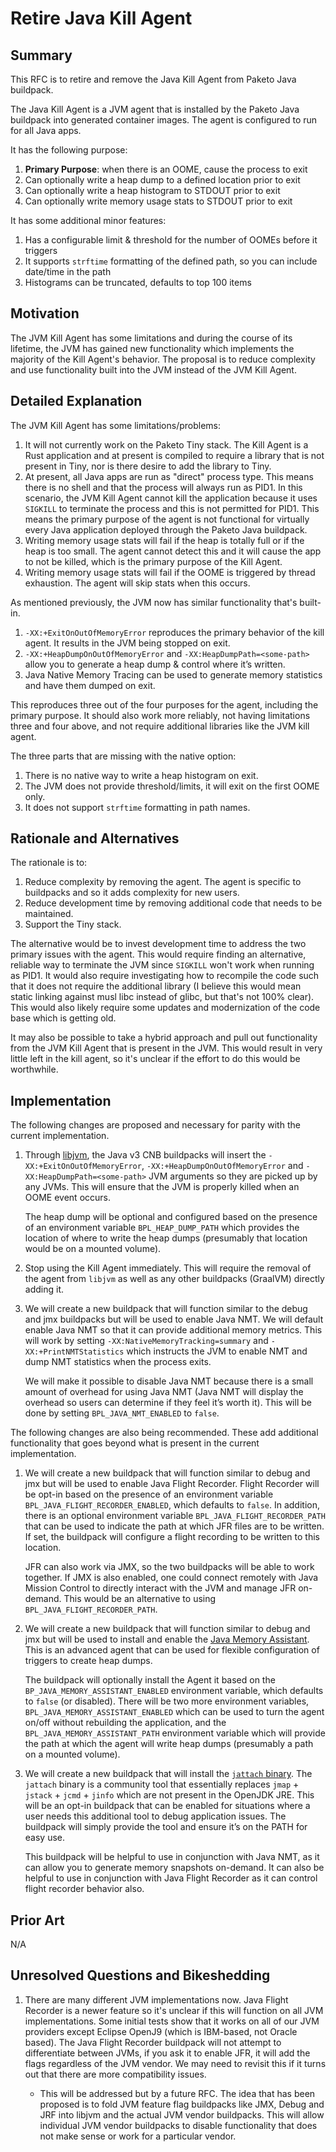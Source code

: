 # Retire Java Kill Agent

## Summary

This RFC is to retire and remove the Java Kill Agent from Paketo Java buildpack.

The Java Kill Agent is a JVM agent that is installed by the Paketo Java buildpack into generated container images. The agent is configured to run for all Java apps.

It has the following purpose:

1. **Primary Purpose**: when there is an OOME, cause the process to exit
2. Can optionally write a heap dump to a defined location prior to exit
3. Can optionally write a heap histogram to STDOUT prior to exit
4. Can optionally write memory usage stats to STDOUT prior to exit

It has some additional minor features:

1. Has a configurable limit & threshold for the number of OOMEs before it triggers
2. It supports `strftime` formatting of the defined path, so you can include date/time in the path
3. Histograms can be truncated, defaults to top 100 items

## Motivation

The JVM Kill Agent has some limitations and during the course of its lifetime, the JVM has gained new functionality which implements the majority of the Kill Agent's behavior. The proposal is to reduce complexity and use functionality built into the JVM instead of the JVM Kill Agent.

## Detailed Explanation

The JVM Kill Agent has some limitations/problems:

1. It will not currently work on the Paketo Tiny stack. The Kill Agent is a Rust application and at present is compiled to require a library that is not present in Tiny, nor is there desire to add the library to Tiny.
2. At present, all Java apps are run as "direct" process type. This means there is no shell and that the process will always run as PID1. In this scenario, the JVM Kill Agent cannot kill the application because it uses `SIGKILL` to terminate the process and this is not permitted for PID1. This means the primary purpose of the agent is not functional for virtually every Java application deployed through the Paketo Java buildpack.
3. Writing memory usage stats will fail if the heap is totally full or if the heap is too small. The agent cannot detect this and it will cause the app to not be killed, which is the primary purpose of the Kill Agent.
4. Writing memory usage stats will fail if the OOME is triggered by thread exhaustion. The agent will skip stats when this occurs.

As mentioned previously, the JVM now has similar functionality that's built-in.

1. `-XX:+ExitOnOutOfMemoryError` reproduces the primary behavior of the kill agent. It results in the JVM being stopped on exit.
2. `-XX:+HeapDumpOnOutOfMemoryError` and `-XX:HeapDumpPath=<some-path>` allow you to generate a heap dump & control where it’s written.
3. Java Native Memory Tracing can be used to generate memory statistics and have them dumped on exit.

This reproduces three out of the four purposes for the agent, including the primary purpose. It should also work more reliably, not having limitations three and four above, and not require additional libraries like the JVM kill agent.

The three parts that are missing with the native option:

1. There is no native way to write a heap histogram on exit.
2. The JVM does not provide threshold/limits, it will exit on the first OOME only.
3. It does not support `strftime` formatting in path names.

## Rationale and Alternatives

The rationale is to:

1. Reduce complexity by removing the agent. The agent is specific to buildpacks and so it adds complexity for new users.
2. Reduce development time by removing additional code that needs to be maintained.
3. Support the Tiny stack.

The alternative would be to invest development time to address the two primary issues with the agent. This would require finding an alternative, reliable way to terminate the JVM since `SIGKILL` won't work when running as PID1. It would also require investigating how to recompile the code such that it does not require the additional library (I believe this would mean static linking against musl libc instead of glibc, but that's not 100% clear). This would also likely require some updates and modernization of the code base which is getting old.

It may also be possible to take a hybrid approach and pull out functionality from the JVM Kill Agent that is present in the JVM. This would result in very little left in the kill agent, so it's unclear if the effort to do this would be worthwhile.

## Implementation

The following changes are proposed and necessary for parity with the current implementation.

1. Through [libjvm](https://github.com/paketo-buildpacks/libjvm/blob/ab0dbb0b2c8c9a537ebbf87c37e4d242c9fd1376/jvmkill.go#L35), the Java v3 CNB buildpacks will insert the `-XX:+ExitOnOutOfMemoryError`, `-XX:+HeapDumpOnOutOfMemoryError` and `-XX:HeapDumpPath=<some-path>` JVM arguments so they are picked up by any JVMs. This will ensure that the JVM is properly killed when an OOME event occurs.

    The heap dump will be optional and configured based on the presence of an environment variable `BPL_HEAP_DUMP_PATH` which provides the location of where to write the heap dumps (presumably that location would be on a mounted volume).

2. Stop using the Kill Agent immediately. This will require the removal of the agent from `libjvm` as well as any other buildpacks (GraalVM) directly adding it.

3. We will create a new buildpack that will function similar to the debug and jmx buildpacks but will be used to enable Java NMT. We will default enable Java NMT so that it can provide additional memory metrics. This will work by setting `-XX:NativeMemoryTracking=summary` and `-XX:+PrintNMTStatistics` which instructs the JVM to enable NMT and dump NMT statistics when the process exits.

    We will make it possible to disable Java NMT because there is a small amount of overhead for using Java NMT (Java NMT will display the overhead so users can determine if they feel it’s worth it). This will be done by setting `BPL_JAVA_NMT_ENABLED` to `false`.

The following changes are also being recommended. These add additional functionality that goes beyond what is present in the current implementation.

1. We will create a new buildpack that will function similar to debug and jmx but will be used to enable Java Flight Recorder. Flight Recorder will be opt-in based on the presence of an environment variable `BPL_JAVA_FLIGHT_RECORDER_ENABLED`, which defaults to `false`. In addition, there is an optional environment variable `BPL_JAVA_FLIGHT_RECORDER_PATH` that can be used to indicate the path at which JFR files are to be written. If set, the buildpack will configure a flight recording to be written to this location.

    JFR can also work via JMX, so the two buildpacks will be able to work together. If JMX is also enabled, one could connect remotely with Java Mission Control to directly interact with the JVM and manage JFR on-demand. This would be an alternative to using `BPL_JAVA_FLIGHT_RECORDER_PATH`.

2. We will create a new buildpack that will function similar to debug and jmx but will be used to install and enable the [Java Memory Assistant](https://github.com/SAP/java-memory-assistant). This is an advanced agent that can be used for flexible configuration of triggers to create heap dumps.

    The buildpack will optionally install the Agent it based on the `BP_JAVA_MEMORY_ASSISTANT_ENABLED` environment variable, which defaults to `false` (or disabled). There will be two more environment variables, `BPL_JAVA_MEMORY_ASSISTANT_ENABLED` which can be used to turn the agent on/off without rebuilding the application, and the `BPL_JAVA_MEMORY_ASSISTANT_PATH` environment variable which will provide the path at which the agent will write heap dumps (presumably a path on a mounted volume).

3. We will create a new buildpack that will install the [`jattach` binary](https://github.com/apangin/jattach). The `jattach` binary is a community tool that essentially replaces `jmap` + `jstack` + `jcmd` + `jinfo` which are not present in the OpenJDK JRE. This will be an opt-in buildpack that can be enabled for situations where a user needs this additional tool to debug application issues. The buildpack will simply provide the tool and ensure it’s on the PATH for easy use.

    This buildpack will be helpful to use in conjunction with Java NMT, as it can allow you to generate memory snapshots on-demand. It can also be helpful to use in conjunction with Java Flight Recorder as it can control flight recorder behavior also.

## Prior Art

N/A

## Unresolved Questions and Bikeshedding

1. There are many different JVM implementations now. Java Flight Recorder is a newer feature so it's unclear if this will function on all JVM implementations. Some initial tests show that it works on all of our JVM providers except Eclipse OpenJ9 (which is IBM-based, not Oracle based). The Java Flight Recorder buildpack will not attempt to differentiate between JVMs, if you ask it to enable JFR, it will add the flags regardless of the JVM vendor. We may need to revisit this if it turns out that there are more compatibility issues.

    - This will be addressed but by a future RFC. The idea that has been proposed is to fold JVM feature flag buildpacks like JMX, Debug and JRF into libjvm and the actual JVM vendor buildpacks. This will allow individual JVM vendor buildpacks to disable functionality that does not make sense or work for a particular vendor.
